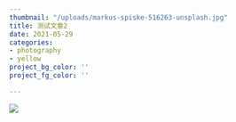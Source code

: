 ```yaml
---
thumbnail: "/uploads/markus-spiske-516263-unsplash.jpg"
title: 测试文章2
date: 2021-05-29
categories:
- photography
- yellow
project_bg_color: ''
project_fg_color: ''

---
```

![](/uploads/markus-spiske-516263-unsplash.jpg)